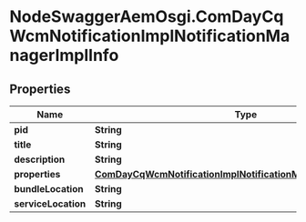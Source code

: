# NodeSwaggerAemOsgi.ComDayCqWcmNotificationImplNotificationManagerImplInfo

## Properties

Name | Type | Description | Notes
------------ | ------------- | ------------- | -------------
**pid** | **String** |  | [optional] 
**title** | **String** |  | [optional] 
**description** | **String** |  | [optional] 
**properties** | [**ComDayCqWcmNotificationImplNotificationManagerImplProperties**](ComDayCqWcmNotificationImplNotificationManagerImplProperties.md) |  | [optional] 
**bundleLocation** | **String** |  | [optional] 
**serviceLocation** | **String** |  | [optional] 



